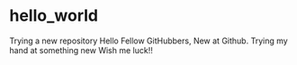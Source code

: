 # hello_world
Trying a new repository
Hello Fellow GitHubbers,
New at Github. Trying my hand at something new
Wish me luck!!
